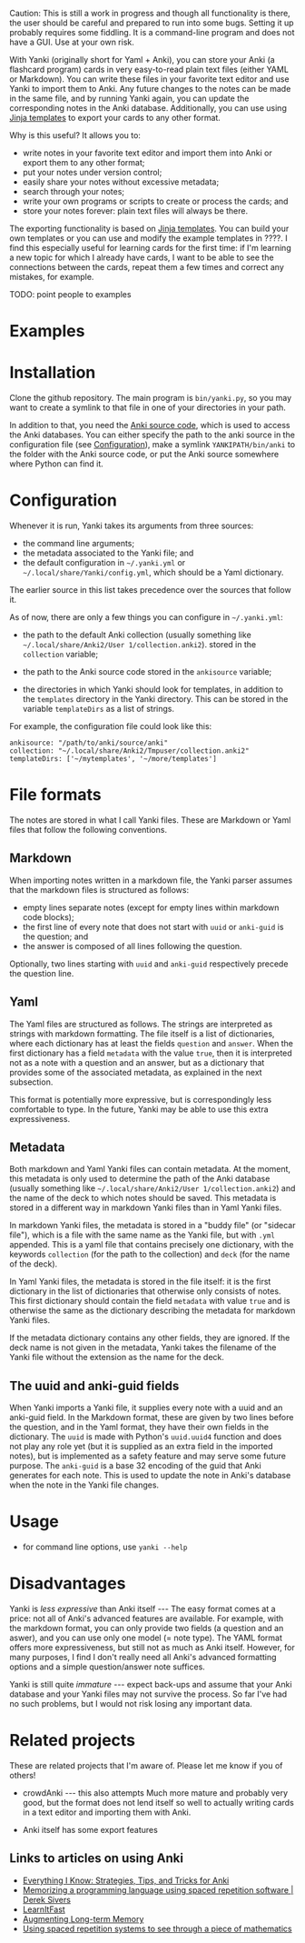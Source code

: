Caution: This is still a work in progress and though all functionality is there,
the user should be careful and prepared to run into some bugs.
Setting it up probably requires some fiddling.
It is a command-line program and does not have a GUI.
Use at your own risk.

With Yanki (originally short for Yaml + Anki),
you can store your Anki (a flashcard program)
cards in very easy-to-read plain text files
(either YAML or Markdown).
You can write these files in your favorite text editor
and use Yanki to import them to Anki.
Any future changes to the notes can be made in the same file,
and by running Yanki again, you can update the corresponding notes in the Anki database.
Additionally, you can use
using [Jinja templates](http://jinja.pocoo.org/)
to export your cards to any other format.

Why is this useful? It allows you to:

- write notes in your favorite text editor and import them into Anki or export them to any other format;
- put your notes under version control;
- easily share your notes without excessive metadata;
- search through your notes;
- write your own programs or scripts to create or process the cards; and
- store your notes forever: plain text files will always be there.

The exporting functionality is based on [Jinja templates](http://jinja.pocoo.org/).
You can build your own templates or you can use and modify the example templates in ????.
I find this especially useful for learning cards for the first time:
if I'm learning a new topic for which I already have cards,
I want to be able to see the connections between the cards,
repeat them a few times
and correct any mistakes, for example.

TODO: point people to examples

# Examples

# Installation

Clone the github repository. The main program is `bin/yanki.py`, so you may want to create a symlink to that file in one of your directories in your path.

In addition to that, you need the [Anki source code](https://github.com/dae/anki),
which is used to access the Anki databases.
You can either specify the path to the anki  source in the configuration file
(see [Configuration](#Configuration)),
make a symlink `YANKIPATH/bin/anki` to the folder with the Anki source code,
or put the Anki source somewhere where Python can find it.


# Configuration

Whenever it is run,
Yanki takes its arguments from three sources:

- the command line arguments;
- the metadata associated to the Yanki file; and
- the default configuration in `~/.yanki.yml` or `~/.local/share/Yanki/config.yml`,
which should be a Yaml dictionary.

The earlier source in this list takes precedence over the sources that follow it.

As of now, there are only a few things you can configure in `~/.yanki.yml`:

- the path to the default Anki collection
(usually something like `~/.local/share/Anki2/User 1/collection.anki2`).
stored in the `collection` variable;

- the path to the Anki source code
stored in the `ankisource` variable;

- the directories in which Yanki should look for templates,
in addition to the `templates` directory in the Yanki directory.
This can be stored in the variable `templateDirs`
as a list of strings.

For example, the configuration file could look like this:

```
ankisource: "/path/to/anki/source/anki"
collection: "~/.local/share/Anki2/Tmpuser/collection.anki2"
templateDirs: ['~/mytemplates', '~/more/templates']
```

# File formats

The notes are stored in what I call Yanki files.
These are Markdown or Yaml files that follow the following conventions.

## Markdown

When importing notes written in a markdown file, the Yanki parser assumes that the markdown files is structured as follows:

- empty lines separate notes (except for empty lines within markdown code blocks);
- the first line of every note that does not start with `uuid` or `anki-guid` is the question; and
- the answer is composed of all lines following the question.

Optionally, two lines starting with `uuid` and `anki-guid` respectively precede the question line.

## Yaml

The Yaml files are structured as follows.
The strings are interpreted as strings with markdown formatting.
The file itself is a list of dictionaries,
where each dictionary has at least the fields `question` and `answer`.
When the first dictionary has a field `metadata` with the value `true`,
then it is interpreted not as a note with a question and an answer,
but as a dictionary that provides some of the associated metadata,
as explained in the next subsection.

This format is potentially more expressive,
but is correspondingly less comfortable to type.
In the future, Yanki may be able to use this extra expressiveness.


## Metadata

Both markdown and Yaml Yanki files can contain metadata.
At the moment, this metadata is only used to determine
the path of the Anki database
(usually something like `~/.local/share/Anki2/User 1/collection.anki2`)
and the name of the deck to which notes should be saved.
This metadata is stored in a different way in markdown Yanki files than in Yaml Yanki files.

In markdown Yanki files,
the metadata is stored in a "buddy file" (or "sidecar file"),
which is a file with the same name as the Yanki file, but with `.yml` appended.
This is a yaml file that contains precisely one dictionary,
with the keywords `collection` (for the path to the collection)
and `deck` (for the name of the deck).

In Yaml Yanki files,
the metadata is stored in the file itself:
it is the first dictionary in the list of dictionaries that otherwise only consists of notes.
This first dictionary should contain the field `metadata` with value `true`
and is otherwise the same as the dictionary describing the metadata for markdown Yanki files.

If the metadata dictionary contains any other fields,
they are ignored.
If the deck name is not given in the metadata,
Yanki takes the filename of the Yanki file without the extension as the name for the deck.


## The uuid and anki-guid fields

When Yanki imports a Yanki file, it supplies every note with a uuid and an anki-guid field.
In the Markdown format, these are given by two lines before the question, and in the Yaml format,
they have their own fields in the dictionary.
The `uuid` is made with Python's `uuid.uuid4` function and does not play any role yet
(but it is supplied as an extra field in the imported notes),
but is implemented as a safety feature and may serve some future purpose.
The `anki-guid` is a base 32 encoding of the guid that Anki generates for each note.
This is used to update the note in Anki's database when the note in the Yanki file changes.



# Usage

- for command line options, use `yanki --help`

# Disadvantages

Yanki is *less expressive* than Anki itself ---
The easy format comes at a price:
not all of Anki's advanced features are available.
For example, with the markdown format,
you can only provide two fields (a question and an aswer),
and you can use only one model (= note type).
The YAML format offers more expressiveness,
but still not as much as Anki itself.
However, for many purposes, I find I don't really need all Anki's advanced formatting options
and a simple question/answer note suffices.

Yanki is still quite *immature*  ---
expect back-ups and assume that your Anki database and your Yanki files may not survive the process.
So far I've had no such problems, but I would not risk losing any important data.

# Related projects

These are related projects that I'm aware of. Please let me know if you of others!

- crowdAnki
--- this also attempts 
Much more mature and probably very good,
but the format does not lend itself so well to actually writing cards in a text editor and importing them with Anki.

- Anki itself has some export features 

## Links to articles on using Anki

- [Everything I Know: Strategies, Tips, and Tricks for Anki](https://senrigan.io/blog/everything-i-know-strategies-tips-and-tricks-for-spaced-repetition-anki/?utm_source=hackernewsletter&utm_medium=email&utm_term=fav)
- [Memorizing a programming language using spaced repetition software | Derek Sivers](https://sivers.org/srs)
- [LearnItFast](https://learnitfast.io/#/)
- [Augmenting Long-term Memory](http://augmentingcognition.com/ltm.html)
- [Using spaced repetition systems to see through a piece of mathematics](http://cognitivemedium.com/srs-mathematics)

